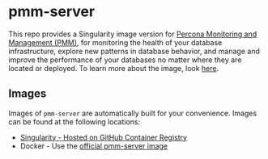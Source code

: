# pmm-server

This repo provides a Singularity image version for [Percona Monitoring and Management (PMM)](https://www.percona.com/software/database-tools/percona-monitoring-and-management), for monitoring the health of your database infrastructure, explore new patterns in database behavior, and manage and improve the performance of your databases no matter where they are located or deployed. To learn more about the image, look [here](https://docs.percona.com/percona-monitoring-and-management/setting-up/server/docker.html).

## Images
Images of `pmm-server` are automatically built for your convenience. Images can be found at the following locations:
- [Singularity - Hosted on GitHub Container Registry](https://github.com/netreconlab/pmm-server/pkgs/container/pmm-server)
- Docker - Use the [official pmm-server image](https://hub.docker.com/r/percona/pmm-server)
